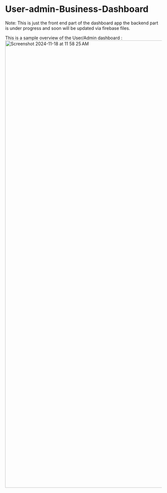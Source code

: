 # User-admin-Business-Dashboard

Note: This is just the front end part of the dashboard app the backend part is under progress and soon will be updated via firebase files.

This is a sample overview of the User/Admin dashboard :
<img width="1440" alt="Screenshot 2024-11-18 at 11 58 25 AM" src="https://github.com/user-attachments/assets/ace5caa8-be71-4526-8964-89fca859a9b1">
